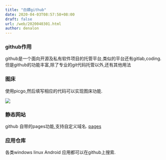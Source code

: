 ```yaml
---
title: "白嫖github"
date: 2020-04-03T08:57:58+08:00
draft: false
url: /web/2020040301.html
author: denalon
---
```


### github作用

github是一个面向开源及私有软件项目的托管平台,类似的平台还有gitlab,coding.但是github的功能丰富,除了专业的git代码托管以外,还有其他用法

### 图床

使用picgo,然后填写相应的代码可以实现图床功能.

![](https://cdn.jsdelivr.net/gh/denalon/data/pic/20200403090102.jpg)


### 静态网站

github 自带的pages功能,支持自定义域名. [pages](https://pages.github.com/)


### 应用仓库

各类windows linux Android 应用都可以在github上搜索.